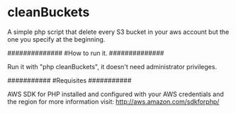 cleanBuckets
============

A simple php script that delete every S3 bucket in your aws account but the one you specify at the beginning.

##############
#How to run it.
##############

Run it with "php cleanBuckets", it doesn't need administrator privileges.

###########
#Requisites
###########

AWS SDK for PHP installed and configured with your AWS credentials and the region for more information visit: http://aws.amazon.com/sdkforphp/
